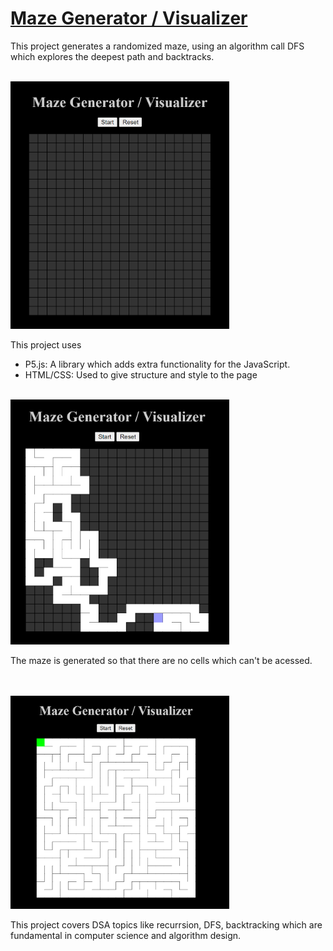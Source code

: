 # [Maze Generator / Visualizer](https://varshithnaidulpu.github.io/Maze-Generator-Visualizer/)

This project generates a randomized maze, using an algorithm call DFS which explores the deepest path and backtracks.

<br>

<img src="./src/unsolved.png" width="350">

<br>

This project uses

- P5.js: A library which adds extra functionality for the JavaScript.
- HTML/CSS: Used to give structure and style to the page

<br>

<img src="./src/solving.png" width="350">

<br>

The maze is generated so that there are no cells which can't be acessed.

<br>
<br>

<img src="./src/completed.png" width="350">

<br>

This project covers DSA topics like recurrsion, DFS, backtracking which are fundamental in computer science and algorithm design.
